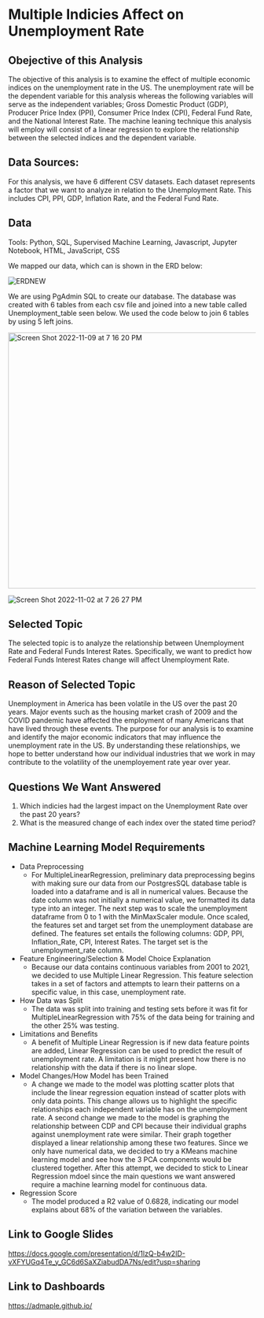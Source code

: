 # Multiple Indicies Affect on Unemployment Rate

## Obejective of this Analysis
The objective of this analysis is to examine the effect of multiple economic indices on the unemployment rate in the US. The unemployment rate will be the dependent variable for this analysis whereas the following variables will serve as the independent variables; Gross Domestic Product (GDP), Producer Price Index (PPI), Consumer Price Index (CPI), Federal Fund Rate, and the National Interest Rate. The machine leaning technique this analysis will employ will consist of a linear regression to explore the relationship between the selected indices and the dependent variable.   

## Data Sources:
For this analysis, we have 6 different CSV datasets. Each dataset represents a factor that we want to analyze in relation to the Unemployment Rate. This includes CPI, PPI, GDP, Inflation Rate, and the Federal Fund Rate.


## Data
Tools: 
Python, SQL, Supervised Machine Learning, Javascript, Jupyter Notebook, HTML, JavaScript, CSS

We mapped our data, which can is shown in the ERD below:

![ERDNEW](https://user-images.githubusercontent.com/108022219/199629591-831249d7-e8e6-4d46-8c64-de55ae7df61b.png)



We are using PgAdmin SQL to create our database. The database was created with 6 tables from each csv file and joined into a new table called Unemployment_table seen below. We used the code below to join 6 tables by using 5 left joins.

<img width="520" alt="Screen Shot 2022-11-09 at 7 16 20 PM" src="https://user-images.githubusercontent.com/107590196/200969479-204a8aeb-f9e7-4ace-affd-03d9e3a7a0d9.png">


![Screen Shot 2022-11-02 at 7 26 27 PM](https://user-images.githubusercontent.com/107590196/199621018-86c851d5-8eb9-49e1-8078-5c65c73f5bcf.png)



## Selected Topic
The selected topic is to analyze the relationship between Unemployment Rate and Federal Funds Interest Rates. Specifically, we want to predict how Federal Funds Interest Rates change will affect Unemployment Rate.

## Reason of Selected Topic
Unemployment in America has been volatile in the US over the past 20 years. Major events such as the housing market crash of 2009 and the COVID pandemic have affected the employment of many Americans that have lived through these events. The purpose for our analysis is to examine and identify the major economic indicators that may influence the unemployment rate in the US. By understanding these relationships, we hope to better understand how our individual industries that we work in may contribute to the volatility of the unemployement rate year over year.  

## Questions We Want Answered
1. Which indicies had the largest impact on the Unemployment Rate over the past 20 years?
2. What is the measured change of each index over the stated time period? 

## Machine Learning Model Requirements
* Data Preprocessing
    * For MultipleLinearRegression, preliminary data preprocessing begins with making sure our data from our PostgresSQL database table is loaded into a dataframe and is all in numerical values. Because the date column was not initially a numerical value, we formatted its data type into an integer. The next step was to scale the unemployment dataframe from 0 to 1 with the MinMaxScaler module. Once scaled, the features set and target set from the unemployment database are defined. The features set entails the following columns: GDP, PPI, Inflation_Rate, CPI, Interest Rates. The target set is the unemployment_rate column.
* Feature Engineering/Selection & Model Choice Explanation
    * Because our data contains continuous variables from 2001 to 2021, we decided to use Multiple Linear Regression. This feature selection takes in a set of factors and attempts to learn their patterns on a specific value, in this case, unemployment rate.
* How Data was Split
    * The data was split into training and testing sets before it was fit for MultipleLinearRegression with 75% of the data being for training and the other 25% was testing.
* Limitations and Benefits
    * A benefit of Multiple Linear Regression is if new data feature points are added, Linear Regression can be used to predict the result of unemployment rate. A limitation is it might present how there is no relationship with the data if there is no linear slope.
* Model Changes/How Model has been Trained
   * A change we made to the model was plotting scatter plots that include the linear regression equation instead of scatter plots with only data points. This change allows us to highlight the specific relationships each independent variable has on the unemployment rate. A second change we made to the model is graphing the relationship between CDP and CPI because their individual graphs against unemployment rate were similar. Their graph together displayed a linear relationship among these two features. Since we only have numerical data, we decided to try a KMeans machine learning model and see how the 3 PCA components would be clustered together. After this attempt, we decided to stick to Linear Regression mdoel since the main questions we want answered require a machine learning model for continuous data. 
* Regression Score
   * The model produced a R2 value of 0.6828, indicating our model explains about 68% of the variation between the variables.
## Link to Google Slides

https://docs.google.com/presentation/d/1lzQ-b4w2ID-vXFYUGq4Te_y_GC6d6SaXZiabudDA7Ns/edit?usp=sharing

## Link to Dashboards

https://admaple.github.io/
